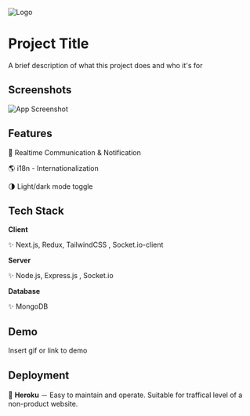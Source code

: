 
![Logo](https://dev-to-uploads.s3.amazonaws.com/uploads/articles/th5xamgrr6se0x5ro4g6.png)

    
# Project Title

A brief description of what this project does and who it's for


## Screenshots

![App Screenshot](https://via.placeholder.com/468x300?text=App+Screenshot+Here)

  
## Features

📱       Realtime Communication & Notification

🌎      i18n - Internationalization

🌗   Light/dark mode toggle

  
## Tech Stack

**Client** 

✨   Next.js, Redux, TailwindCSS , Socket.io-client

**Server** 

✨ Node.js, Express.js , Socket.io

**Database** 

✨ MongoDB

  
## Demo

Insert gif or link to demo

  
## Deployment

🌟 **Heroku**
－ Easy to maintain and operate. Suitable for traffical level of a non-product website.

  
